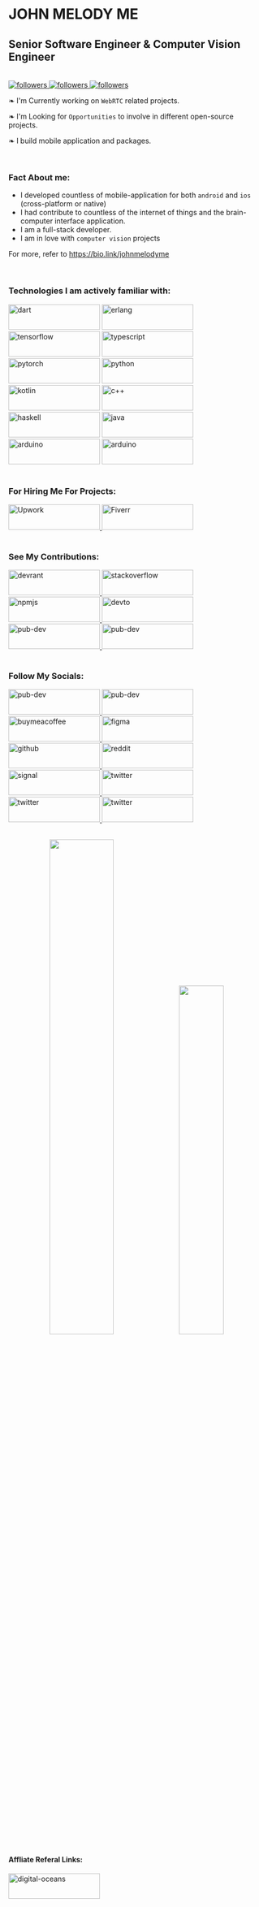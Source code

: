 # JOHN MELODY ME
## Senior Software Engineer & Computer Vision Engineer

</br>
<a href="https://twitter.com/Johnmelodyme">
    <img alt="followers" title="Follow Me on Twitter" src="https://img.shields.io/twitter/follow/johnmelodyme?label=@Johnmelodyme&logo=twitter&style=for-the-badge">
</a>
<a href="https://github.com/johnmelodyme">
    <img alt="followers" title="Follow me on Github" src="https://img.shields.io/github/followers/johnmelodyme?color=236ad3&style=for-the-badge&logo=github&label=Follow"/>
</a>
<a href="https://www.twitch.tv/johnmelodyme">
    <img alt="followers" title="Watch My Streams" src="https://img.shields.io/twitch/status/johnmelodyme?style=for-the-badge">
</a>
</br>
<div class="row">
    <div class="row" title="description">
        <p> ❧ I'm Currently working on <code>WebRTC</code> related projects.</p>
    </div>
    <div class="row">
        <p> ❧ I'm Looking for <code>Opportunities</code> to involve in different open-source projects.</p>
    </div>
    <div class="row">
        <p> ❧ I build mobile application and packages.</p>
    </div>
</div>



<br />

### Fact About me:
 - I developed countless of mobile-application for both `android` and `ios` (cross-platform or native)
 - I had contribute to countless of the  internet of things and the brain-computer interface application.
 - I am a full-stack developer.
 - I am in love with `computer vision` projects 

 For more, refer to <a href="https://bio.link/johnmelodyme">https://bio.link/johnmelodyme</a> 

<br />

### Technologies I am actively familiar with:
<div class="row">
    <img src="https://img.shields.io/badge/Dart-0175C2?style=for-the-badge&logo=dart&logoColor=white" alt="dart" style="width:180px;height:50px">
    <img src="https://img.shields.io/badge/Erlang-A90533?style=for-the-badge&logo=erlang&logoColor=white" alt="erlang" style="width:180px;height:50px">
    <img src="https://img.shields.io/badge/TensorFlow-FF6F00?style=for-the-badge&logo=TensorFlow&logoColor=white" alt="tensorflow" style="width:180px;height:50px">
    <img src="https://img.shields.io/badge/TypeScript-007ACC?style=for-the-badge&logo=typescript&logoColor=white" alt="typescript" style="width:180px;height:50px">
    <img src="https://img.shields.io/badge/PyTorch-EE4C2C?style=for-the-badge&logo=PyTorch&logoColor=white" alt="pytorch" style="width:180px;height:50px">
    <img src="https://img.shields.io/badge/Python-FFD43B?style=for-the-badge&logo=python&logoColor=blue" alt="python" style="width:180px;height:50px">
    <img src="https://img.shields.io/badge/Kotlin-0095D5?&style=for-the-badge&logo=kotlin&logoColor=white" alt="kotlin" style="width:180px;height:50px">
    <img src="https://img.shields.io/badge/C%2B%2B-00599C?style=for-the-badge&logo=c%2B%2B&logoColor=white" alt="c++" style="width:180px;height:50px">
    <img src="https://img.shields.io/badge/Haskell-5D4F85?style=for-the-badge&logo=haskell&logoColor=white" alt="haskell" style="width:180px;height:50px">
    <img src="https://img.shields.io/badge/Java-ED8B00?style=for-the-badge&logo=java&logoColor=white" alt="java" style="width:180px;height:50px">
    <img src="https://img.shields.io/badge/Arduino-00979D?style=for-the-badge&logo=Arduino&logoColor=white" alt="arduino" style="width:180px;height:50px">
    <img src="https://img.shields.io/badge/Elixir-4B275F?style=for-the-badge&logo=elixir&logoColor=white" alt="arduino" style="width:180px;height:50px">
</div>


</br>

### For Hiring Me For Projects: 
<div class ="row">
    <a href ="https://www.upwork.com/freelancers/~01021ae2c72056a7d4">
        <img src="https://img.shields.io/badge/UpWork-6FDA44?style=for-the-badge&logo=Upwork&logoColor=white" alt="Upwork" style="width:180px;height:50px">
    </a>
    <a href ="https://www.fiverr.com/johnmelodyme">
        <img src="https://img.shields.io/badge/fiverr-1DBF73?style=for-the-badge&logo=fiverr&logoColor=white" alt="Fiverr" style="width:180px;height:50px">
    </a>
</div>

</br>

### See My Contributions:
<div class="row">
    <a href ="https://devrant.com/users/johnmelodyme">
        <img src="https://video.fkul18-2.fna.fbcdn.net/v/t1.18169-9/14333116_551788078353656_5972858494404167598_n.png?_nc_cat=107&ccb=1-7&_nc_sid=e3f864&_nc_ohc=dIqcKsFh9SAAX8XJlUE&_nc_ht=video.fkul18-2.fna&oh=00_AT-LfPhXMZ5_WzswBHB-XDneVREd_Cf7NP_PUJ970J18Tg&oe=62D544AC" alt="devrant" style="width:180px;height:50px">
    </a>
    <a href ="https://stackoverflow.com/users/10758321/john-melody-me">
        <img src="https://img.shields.io/badge/Stack_Overflow-FE7A16?style=for-the-badge&logo=stack-overflow&logoColor=white" alt="stackoverflow" style="width:180px;height:50px">
    </a>
    <a href ="https://www.npmjs.com/~johnmelodymel">
        <img src="https://img.shields.io/badge/npm-CB3837?style=for-the-badge&logo=npm&logoColor=white" alt="npmjs" style="width:180px;height:50px">
    </a>
    <a href ="https://dev.to/johnmelodyme">
        <img src="https://img.shields.io/badge/dev.to-0A0A0A?style=for-the-badge&logo=devdotto&logoColor=white" alt="devto" style="width:180px;height:50px">
    </a>
    <a href ="https://pub.dev/packages?q=johnmelodyme">
        <img src="https://img.shields.io/badge/Flutter-02569B?style=for-the-badge&logo=flutter&logoColor=white" alt="pub-dev" style="width:180px;height:50px">
    </a>
    <a href ="https://www.linkedin.com/in/johnmelodyme/">
        <img src="https://img.shields.io/badge/LinkedIn-0077B5?style=for-the-badge&logo=linkedin&logoColor=white" alt="pub-dev" style="width:180px;height:50px">
    </a>
</div>

<br />

### Follow My Socials:
<div class="row">
    <a href ="https://www.tiktok.com/@johnmelodymel?lang=en">
        <img src="https://img.shields.io/badge/TikTok-000000?style=for-the-badge&logo=tiktok&logoColor=white" alt="pub-dev" style="width:180px;height:50px">
    </a>
    <a href ="https://discord.gg/WHXVxjGpJE">
        <img src="https://img.shields.io/badge/Discord-5865F2?style=for-the-badge&logo=discord&logoColor=white" alt="pub-dev" style="width:180px;height:50px">
    </a>
    <a href="https://www.buymeacoffee.com/johnmelodymel">
        <img src="https://img.shields.io/badge/Buy_Me_A_Coffee-FFDD00?style=for-the-badge&logo=buy-me-a-coffee&logoColor=black" alt="buymeacoffee" style="width:180px;height:50px" >
    </a>
    <a href="https://www.figma.com/@johnmelodymelis">
        <img src="https://img.shields.io/badge/Figma-F24E1E?style=for-the-badge&logo=figma&logoColor=white" alt="figma" style="width:180px;height:50px" >
    </a>
    <a href="https://github.com/johnmelodyme">
        <img src="https://img.shields.io/badge/GitHub-100000?style=for-the-badge&logo=github&logoColor=white" alt="github" style="width:180px;height:50px" >
    </a>
    <a href="https://www.reddit.com/user/Johnmelodyme">
        <img src="https://img.shields.io/badge/Reddit-FF4500?style=for-the-badge&logo=reddit&logoColor=white" alt="reddit" style="width:180px;height:50px" >
    </a>
    <a href="https://signal.group/#CjQKIOA0kEhOcaL1KeCxS-dd3N6QA9NFLIGFmV99oiRbMz0QEhDBSFqfVkn1dqEweptkzJGZ">
        <img src="https://img.shields.io/badge/Signal-3A76F0?style=for-the-badge&logo=signal&logoColor=white" alt="signal" style="width:180px;height:50px" >
    </a>
    <a href="https://twitter.com/Johnmelodyme">
        <img src="https://img.shields.io/badge/Twitter-1DA1F2?style=for-the-badge&logo=twitter&logoColor=white" alt="twitter" style="width:180px;height:50px" >
    </a>
    <a href="https://play.google.com/store/apps/dev?id=5562851893452010796">
        <img src="https://img.shields.io/badge/Google_Play-414141?style=for-the-badge&logo=google-play&logoColor=white" alt="twitter" style="width:180px;height:50px" >
    </a>
    <a href="https://www.twitch.tv/johnmelodyme">
        <img src="https://img.shields.io/badge/Twitch-9146FF?style=for-the-badge&logo=twitch&logoColor=white" alt="twitter" style="width:180px;height:50px" >
    </a>
</div>

</br>

<p align="center">
    <img width="50%" src=https://github-readme-stats.vercel.app/api?username=johnmelodyme&count_private=true&show_icons=true&include_all_commits=false&hide_border=true&hide_title=true />
    <img width="42%" src="https://github-readme-streak-stats.herokuapp.com?user=johnmelodyme&hide_border=true" />
</p>

</br>

#### Affliate Referal Links:
<div class="row">
    <a href="https://www.digitalocean.com/?refcode=1eb7b224dfa6&utm_campaign=Referral_Invite&utm_medium=Referral_Program&utm_source=badge">
        <img src="https://img.shields.io/badge/Digital_Ocean-0080FF?style=for-the-badge&logo=DigitalOcean&logoColor=white" alt="digital-oceans" style="width:180px;height:50px" />
    </a>
</div>

